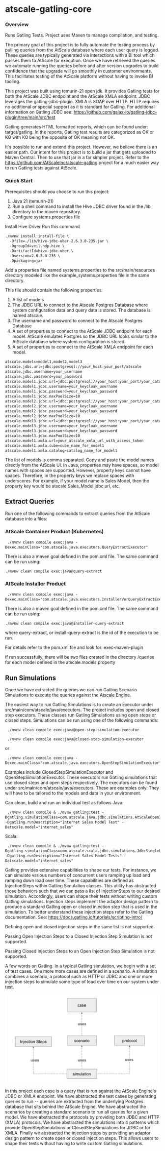 # atscale-gatling-core

### Overview

Runs Gatling Tests. Project uses Maven to manage compilation, and testing.

The primary goal of this project is to fully automate the testing process by pulling queries from the AtScale database where each user query is logged.  These queries are typically generated via interactions with a BI tool which passes them to AtScale for execution.  Once we have retrieved the queries we automate running the queries before and after version upgrades to build confidence that the upgrade will go smoothly in customer environments.  This facilitates testing of the AtScale platform without having to invoke BI tooling.

This project was built using temurin-21 open jdk.  It provides Gatling tests for both the AtScale JDBC endpoint and the AtScale XMLA endpoint. 
JDBC leverages the gatling-jdbc-plugin.  XMLA is SOAP over HTTP.  HTTP requires no additional or special support as it is standard for Gatling.  For additional information on Gatling JDBC see: https://github.com/galax-io/gatling-jdbc-plugin/tree/main/src/test

Gatling generates HTML formatted reports, which can be found under: target/gatling.  In the reports, Gatling test results are categorized as OK or KO with KO being the opposite of OK meaning not OK.

It's possible to run and extend this project.  However, we believe there is an easier path.   Our intent for this project is to build a jar that gets uploaded to Maven Central.  Then to use that jar in a far simpler project.  Refer to the https://github.com/AtScaleInc/atscale-gatling project for a much easier way to run Gatling tests against AtScale.


### Quick Start
Prerequisites should you choose to run this project:
1. Java 21 (temurin-21)
2. Run a shell command to install the Hive JDBC driver found in the /lib directory to the maven repository.
3. Configure systems.properties file


Install Hive Driver
Run this command
```shell
./mvnw install:install-file \
  -Dfile=./lib/hive-jdbc-uber-2.6.3.0-235.jar \
  -DgroupId=veil.hdp.hive \
  -DartifactId=hive-jdbc-uber \
  -Dversion=2.6.3.0-235 \
  -Dpackaging=jar
```

Add a properties file named systems.properties to the src/main/resources directory modeled like the example_systems.properties file in the same directory.  

This file should contain the following properties:
1. A list of models
2. The JDBC URL to connect to the Atscale Postgres Database where system configuration data and query data is stored.  The database is named atscale.
3. The username and password to connect to the Atscale Postgres Database
4. A set of properties to connect to the AtScale JDBC endpoint for each model.  AtScale emulates Postgres so the JDBC URL looks similar to the AtScale database where system configuration is stored.
5. A set of properties to connect to the AtScale XMLA endpoint for each model.

```
atscale.models=model1,model2,model3
atscale.jdbc.url=jdbc:postgresql://your_host:your_port/atscale
atscale.jdbc.username=your_username
atscale.jdbc.password=your_password
atscale.model1.jdbc.url=jdbc:postgresql://your_host:your_port/your_catalog
atscale.model1.jdbc.username=your_keycloak_username
atscale.model1.jdbc.password=your_keycloak_password
atscale.model1.jdbc.maxPoolSize=10
atscale.model2.jdbc.url=jdbc:postgresql://your_host:your_port/your_catalog
atscale.model2.jdbc.username=your_keycloak_username
atscale.model2.jdbc.password=your_keycloak_password
atscale.model2.jdbc.maxPoolSize=10
atscale.model3.jdbc.url=jdbc:postgresql://your_host:your_port/your_catalog
atscale.model3.jdbc.username=your_keycloak_username
atscale.model3.jdbc.password=yuor_keycloak_password
atscale.model3.jdbc.maxPoolSize=10
atscale.model1.xmla.url=your_atscale_xmla_url_with_access_token
atscale.model1.xmla.cube=cube_name_for_model1
atscale.model1.xmla.catalog=catalog_name_for_model1
```  

The list of models is comma separated. Copy and paste the model names directly from the AtScale UI. In Java, properties may have spaces, so model names with spaces are supported. However, property keys cannot have spaces. Therefore, in the property keys we replace spaces with underscores. For example, if your model name is Sales Model, then the property key would be atscale.Sales_Model.jdbc.url, etc.

## Extract Queries
Run one of the following commands to extract queries from the AtScale database into a files:

### AtScale Container Product (Kubernetes)

```shell
 ./mvnw clean compile exec:java -Dexec.mainClass="com.atscale.java.executors.QueryExtractExecutor"
```
There is also a maven goal defined in the pom.xml file.  The same command can be run using:
```shell
./mvnw clean compile exec:java@query-extract
```

### AtScale Installer Product
```shell
 ./mvnw clean compile exec:java -Dexec.mainClass="com.atscale.java.executors.InstallerVerQueryExtractExecutor"
```
There is also a maven goal defined in the pom.xml file.  The same command can be run using:

```shell
./mvnw clean compile exec:java@installer-query-extract
```
where query-extract, or install-query-extract is the id of the execution to be run.

For details refer to the pom.xml file and look for:  <artifactId>exec-maven-plugin</artifactId>

If run successfully, there will be two files created in the directory /queries for each model defined in the atscale.models property



## Run Simulations
Once we have extracted the queries we can run Gatling Scenario Simulations to execute the queries against the Atscale Engine.

The easiest way to run Gatling Simulations is to create an Executor under src/main/com/atscale/java/executors.  The project includes open and closed step executors.  These classes run Gatling Simulations using open steps or closed steps.  Simulations can be run using one of the following commands:
```shell
 ./mvnw clean compile exec:java@open-step-simulation-executor 
````
```shell
 ./mvnw clean compile exec:java@closed-step-simulation-executor 
````
or
```shell
 ./mvnw clean compile exec:java -Dexec.mainClass="com.atscale.java.executors.OpenStepSimulationExecutor"
```

Examples include ClosedStepSimulationExecutor and OpenStepSimulationExecutor.  These executors run Gatling simulations that use closed steps and open steps respectively.  The executors can be found under src/main/com/atscale/java/executors.  These are examples only.  They will have to be tailored to the models and data in your environment.

Can clean, build and run an individual test as follows
Java:
```shell
 ./mvnw clean compile & ./mvnw gatling:test -Dgatling.simulationClass=com.atscale.java.jdbc.simulations.AtScaleOpenInjectionStepSimulation  -Dgatling.runDescription="Internet Sales Model Test" -Datscale.model="internet_sales"
```
Scala:
```shell
 ./mvnw clean compile & ./mvnw gatling:test -Dgatling.simulationClass=com.atscale.scala.jdbc.simulations.JdbcSingleUserSimulation  -Dgatling.runDescription="Internet Sales Model Tests" -Datscale.model="internet_sales"
```


Gatling provides extensive capabilities to shape our tests.  For instance, we can simulate various numbers of concurrent users ramping up load and ramping down load over time.  These capabilities are defined as InjectionSteps within Gatling Simulation classes. This utility has abstracted those behaviors such that we can pass a list of InjectionSteps to our desired simulation. Accordingly, users can shape their tests without writing custom Gatling simulations. Injection steps implement the adaptor design pattern to produce a standard Gatling open or closed injection step that is used in the simulation.  To better understand these injection steps refer to the Gatling documentation.  See: https://docs.gatling.io/tutorials/scripting-intro/    

Defining open and closed injection steps in the same list is not supported.

Passing Open Injection Steps to a Closed Injection Step Simulation is not supported.

Passing Closed Injection Steps to an Open Injection Step Simulation is not supported.

A few words on Gatling.  In a typical Gatling simulation, we begin with a set of test cases.  One more more cases are defined in a scenario.  A simulation combines a scenario, a protocol such as HTTP or JDBC and one or more injection steps to simulate some type of load over time on our system under test.

![img.png](img.png)

In this project each case is a query that is run against the AtScale Engine's JDBC or XMLA endpoint.  We have abstracted the test cases by generating queries to run -- queries are extracted from the underlying Postgres database that sits behind the AtScale Engine.  We have abstracted the scenarios by creating a standard scenario to run all queries for a given model.  We have abstracted the protocols by providing both JDBC and HTTP (XMLA) protocols. We have abstracted the simulations into 4 patterns which provide OpenStepSimulations or ClosedStepSimulations for JDBC or for XMLA.  Finally we abstracted the injection steps by providing an adaptor design pattern to create open or closed injection steps.  This allows users to shape their tests without having to write custom Gatling simulations.